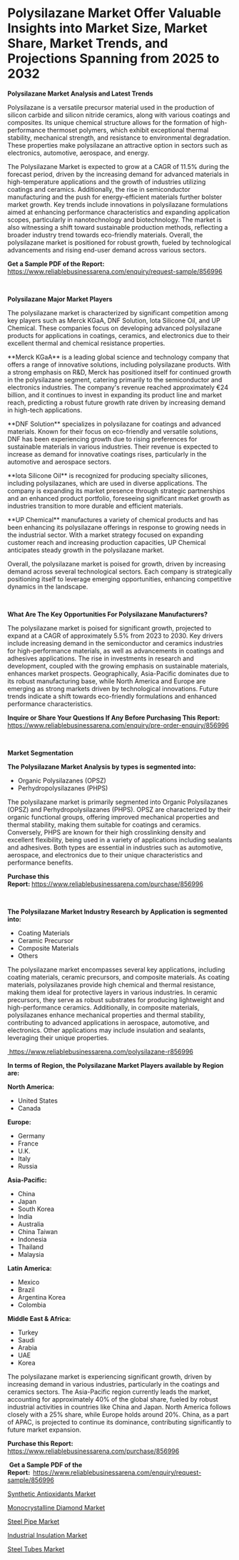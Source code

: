 <p><h1>Polysilazane Market Offer Valuable Insights into Market Size, Market Share, Market Trends, and Projections Spanning from 2025 to 2032</h1></p><p><strong>Polysilazane Market Analysis and Latest Trends</strong></p>
<p><p>Polysilazane is a versatile precursor material used in the production of silicon carbide and silicon nitride ceramics, along with various coatings and composites. Its unique chemical structure allows for the formation of high-performance thermoset polymers, which exhibit exceptional thermal stability, mechanical strength, and resistance to environmental degradation. These properties make polysilazane an attractive option in sectors such as electronics, automotive, aerospace, and energy.</p><p>The Polysilazane Market is expected to grow at a CAGR of 11.5% during the forecast period, driven by the increasing demand for advanced materials in high-temperature applications and the growth of industries utilizing coatings and ceramics. Additionally, the rise in semiconductor manufacturing and the push for energy-efficient materials further bolster market growth. Key trends include innovations in polysilazane formulations aimed at enhancing performance characteristics and expanding application scopes, particularly in nanotechnology and biotechnology. The market is also witnessing a shift toward sustainable production methods, reflecting a broader industry trend towards eco-friendly materials. Overall, the polysilazane market is positioned for robust growth, fueled by technological advancements and rising end-user demand across various sectors.</p></p>
<p><strong>Get a Sample PDF of the Report:&nbsp;</strong> <a href="https://www.reliablebusinessarena.com/enquiry/request-sample/856996?utm_campaign=2112&utm_medium=2&utm_source=Github&utm_content=ia&utm_term=31032025&utm_id=polysilazane">https://www.reliablebusinessarena.com/enquiry/request-sample/856996</a></p>
<p>&nbsp;</p>
<p><strong>Polysilazane Major Market Players</strong></p>
<p><p>The polysilazane market is characterized by significant competition among key players such as Merck KGaA, DNF Solution, Iota Silicone Oil, and UP Chemical. These companies focus on developing advanced polysilazane products for applications in coatings, ceramics, and electronics due to their excellent thermal and chemical resistance properties.</p><p>**Merck KGaA** is a leading global science and technology company that offers a range of innovative solutions, including polysilazane products. With a strong emphasis on R&D, Merck has positioned itself for continued growth in the polysilazane segment, catering primarily to the semiconductor and electronics industries. The company's revenue reached approximately €24 billion, and it continues to invest in expanding its product line and market reach, predicting a robust future growth rate driven by increasing demand in high-tech applications.</p><p>**DNF Solution** specializes in polysilazane for coatings and advanced materials. Known for their focus on eco-friendly and versatile solutions, DNF has been experiencing growth due to rising preferences for sustainable materials in various industries. Their revenue is expected to increase as demand for innovative coatings rises, particularly in the automotive and aerospace sectors.</p><p>**Iota Silicone Oil** is recognized for producing specialty silicones, including polysilazanes, which are used in diverse applications. The company is expanding its market presence through strategic partnerships and an enhanced product portfolio, foreseeing significant market growth as industries transition to more durable and efficient materials.</p><p>**UP Chemical** manufactures a variety of chemical products and has been enhancing its polysilazane offerings in response to growing needs in the industrial sector. With a market strategy focused on expanding customer reach and increasing production capacities, UP Chemical anticipates steady growth in the polysilazane market.</p><p>Overall, the polysilazane market is poised for growth, driven by increasing demand across several technological sectors. Each company is strategically positioning itself to leverage emerging opportunities, enhancing competitive dynamics in the landscape.</p></p>
<p>&nbsp;</p>
<p><strong>What Are The Key Opportunities For Polysilazane Manufacturers?</strong></p>
<p><p>The polysilazane market is poised for significant growth, projected to expand at a CAGR of approximately 5.5% from 2023 to 2030. Key drivers include increasing demand in the semiconductor and ceramics industries for high-performance materials, as well as advancements in coatings and adhesives applications. The rise in investments in research and development, coupled with the growing emphasis on sustainable materials, enhances market prospects. Geographically, Asia-Pacific dominates due to its robust manufacturing base, while North America and Europe are emerging as strong markets driven by technological innovations. Future trends indicate a shift towards eco-friendly formulations and enhanced performance characteristics.</p></p>
<p><strong>Inquire or Share Your Questions If Any Before Purchasing This Report:</strong> <a href="https://www.reliablebusinessarena.com/enquiry/pre-order-enquiry/856996?utm_campaign=2112&utm_medium=2&utm_source=Github&utm_content=ia&utm_term=31032025&utm_id=polysilazane">https://www.reliablebusinessarena.com/enquiry/pre-order-enquiry/856996</a></p>
<p>&nbsp;</p>
<p><strong>Market Segmentation</strong></p>
<p><strong>The Polysilazane Market Analysis by types is segmented into:</strong></p>
<p><ul><li>Organic Polysilazanes (OPSZ)</li><li>Perhydropolysilazanes (PHPS)</li></ul></p>
<p><p>The polysilazane market is primarily segmented into Organic Polysilazanes (OPSZ) and Perhydropolysilazanes (PHPS). OPSZ are characterized by their organic functional groups, offering improved mechanical properties and thermal stability, making them suitable for coatings and ceramics. Conversely, PHPS are known for their high crosslinking density and excellent flexibility, being used in a variety of applications including sealants and adhesives. Both types are essential in industries such as automotive, aerospace, and electronics due to their unique characteristics and performance benefits.</p></p>
<p><strong>Purchase this Report:&nbsp;</strong><a href="https://www.reliablebusinessarena.com/purchase/856996?utm_campaign=2112&utm_medium=2&utm_source=Github&utm_content=ia&utm_term=31032025&utm_id=polysilazane">https://www.reliablebusinessarena.com/purchase/856996</a></p>
<p>&nbsp;</p>
<p><strong>The Polysilazane Market Industry Research by Application is segmented into:</strong></p>
<p><ul><li>Coating Materials</li><li>Ceramic Precursor</li><li>Composite Materials</li><li>Others</li></ul></p>
<p><p>The polysilazane market encompasses several key applications, including coating materials, ceramic precursors, and composite materials. As coating materials, polysilazanes provide high chemical and thermal resistance, making them ideal for protective layers in various industries. In ceramic precursors, they serve as robust substrates for producing lightweight and high-performance ceramics. Additionally, in composite materials, polysilazanes enhance mechanical properties and thermal stability, contributing to advanced applications in aerospace, automotive, and electronics. Other applications may include insulation and sealants, leveraging their unique properties.</p></p>
<p><a href="https://www.reliablebusinessarena.com/polysilazane-r856996?utm_campaign=2112&utm_medium=2&utm_source=Github&utm_content=ia&utm_term=31032025&utm_id=polysilazane">&nbsp;https://www.reliablebusinessarena.com/polysilazane-r856996</a></p>
<p><strong>In terms of Region, the Polysilazane Market Players available by Region are:</strong></p>
<p>
    <p> <strong> North America: </strong>
        <ul>
            <li>United States</li>
            <li>Canada</li>
        </ul>
        </p> 
    <p> <strong> Europe: </strong>
        <ul>
            <li>Germany</li>
            <li>France</li>
            <li>U.K.</li>
            <li>Italy</li>
            <li>Russia</li>
        </ul>
        </p> 
    <p> <strong> Asia-Pacific: </strong>
        <ul>
            <li>China</li>
            <li>Japan</li>
            <li>South Korea</li>
            <li>India</li>
            <li>Australia</li>
            <li>China Taiwan</li>
            <li>Indonesia</li>
            <li>Thailand</li>
            <li>Malaysia</li>
        </ul>
        </p> 
    <p> <strong> Latin America: </strong>
        <ul>
            <li>Mexico</li>
            <li>Brazil</li>
            <li>Argentina Korea</li>
            <li>Colombia</li>
        </ul>
        </p> 
    <p> <strong> Middle East & Africa: </strong>
        <ul>
            <li>Turkey</li>
            <li>Saudi</li>
            <li>Arabia</li>
            <li>UAE</li>
            <li>Korea</li>
        </ul>
    </p>
    </p>
<p><p>The polysilazane market is experiencing significant growth, driven by increasing demand in various industries, particularly in the coatings and ceramics sectors. The Asia-Pacific region currently leads the market, accounting for approximately 40% of the global share, fueled by robust industrial activities in countries like China and Japan. North America follows closely with a 25% share, while Europe holds around 20%. China, as a part of APAC, is projected to continue its dominance, contributing significantly to future market expansion.</p></p>
<p><strong>Purchase this Report: </strong><a href="https://www.reliablebusinessarena.com/purchase/856996?utm_campaign=2112&utm_medium=2&utm_source=Github&utm_content=ia&utm_term=31032025&utm_id=polysilazane">https://www.reliablebusinessarena.com/purchase/856996</a></p>
<p>&nbsp;<strong>Get a Sample PDF of the Report:&nbsp;&nbsp;</strong><a href="https://www.reliablebusinessarena.com/enquiry/request-sample/856996?utm_campaign=2112&utm_medium=2&utm_source=Github&utm_content=ia&utm_term=31032025&utm_id=polysilazane">https://www.reliablebusinessarena.com/enquiry/request-sample/856996</a></p>
<p><strong></strong></p>
<p><p><a href="https://github.com/thatejanet4y/Market-Research-Report-List-1/blob/main/synthetic-antioxidants-market.md?utm_campaign=2112&utm_medium=2&utm_source=Github&utm_content=ia&utm_term=31032025&utm_id=polysilazane">Synthetic Antioxidants Market</a></p><p><a href="https://github.com/hiwanatalak/Market-Research-Report-List-1/blob/main/monocrystalline-diamond-market.md?utm_campaign=2112&utm_medium=2&utm_source=Github&utm_content=ia&utm_term=31032025&utm_id=polysilazane">Monocrystalline Diamond Market</a></p><p><a href="https://github.com/failarustic/Market-Research-Report-List-1/blob/main/steel-pipe-market.md?utm_campaign=2112&utm_medium=2&utm_source=Github&utm_content=ia&utm_term=31032025&utm_id=polysilazane">Steel Pipe Market</a></p><p><a href="https://github.com/mukaithaisia/Market-Research-Report-List-1/blob/main/industrial-insulation-market.md?utm_campaign=2112&utm_medium=2&utm_source=Github&utm_content=ia&utm_term=31032025&utm_id=polysilazane">Industrial Insulation Market</a></p><p><a href="https://github.com/claracpegios/Market-Research-Report-List-1/blob/main/steel-tubes-market.md?utm_campaign=2112&utm_medium=2&utm_source=Github&utm_content=ia&utm_term=31032025&utm_id=polysilazane">Steel Tubes Market</a></p></p>